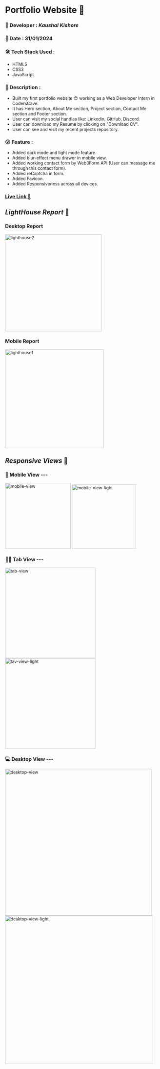# **Portfolio Website** :star2:       

### :santa: Developer : _Kaushal Kishore_
### :date: Date : 31/01/2024
### :hammer_and_wrench: Tech Stack Used : 
* HTML5
* CSS3
* JavaScript
### :memo: Description : 
* Built my first portfolio website 😊 working as a Web Developer Intern in CodersCave.
* It has Hero section, About Me section, Project section, Contact Me section and Footer section.
* User can visit my social handles like: Linkedin, GitHub, Discord.
* User can download my Resume by clicking on "Download CV".
* User can see and visit my recent projects repository. 
### :open_mouth: Feature : 
* Added dark mode and light mode feature.
* Added blur-effect menu drawer in mobile view.
* Added working contact form by Web3Form API (User can message me through this contact form).
* Added reCaptcha in form.
* Added Favicon.
* Added Responsiveness across all devices.
### **<a href="https://my-portfolio-one-one.vercel.app/" target="_blank">Live Link :rocket:</a>**

## *LightHouse Report* 💨
### Desktop Report
<img width="317" alt="lighthouse2" src="https://github.com/KaushalSonic/my-portfolio-one/assets/88739514/2a66365d-1467-46c9-b07a-2cae476e630c"> <br>

### Mobile Report 
<img width="323" alt="lighthouse1" src="https://github.com/KaushalSonic/my-portfolio-one/assets/88739514/b73268f1-681d-4c61-b32b-47e106870c2e">

<br>

## *Responsive Views* 👀 
<h3> 📱 Mobile View --- </h3>
<img width="215" alt="mobile-view" src="https://github.com/KaushalSonic/my-portfolio-one/assets/88739514/2d0da408-7aed-43c2-adb8-6beaca085a26">
<img width="210" alt="mobile-view-light" src="https://github.com/KaushalSonic/my-portfolio-one/assets/88739514/c18465a9-f5c0-4b5c-ad00-010d811d605f">

<h3> 👨‍💻 Tab View --- </h3>
<img width="296" alt="tab-view" src="https://github.com/KaushalSonic/my-portfolio-one/assets/88739514/96ffb707-5063-4712-8242-d93d1454869b">
<img width="296" alt="tav-view-light" src="https://github.com/KaushalSonic/my-portfolio-one/assets/88739514/f01d1244-4e85-44d3-8ce2-c2fe5014d618">

<h3> 💻 Desktop View --- </h3>
<img width="480" alt="desktop-view" src="https://github.com/KaushalSonic/my-portfolio-one/assets/88739514/3109eed1-fbf5-46a9-b809-0abe7e76828b">
<img width="485" alt="desktop-view-light" src="https://github.com/KaushalSonic/my-portfolio-one/assets/88739514/9b26fad8-1fe2-4dbf-9a78-2d3a103c96ea">
